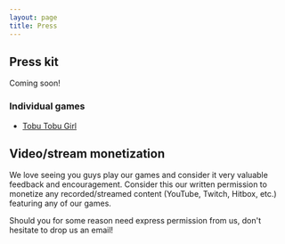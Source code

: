 ```yaml
---
layout: page
title: Press
---
```


## Press kit ##

Coming soon!

### Individual games ###

* [Tobu Tobu Girl](/tobutobugirl/press)

## Video/stream monetization ##

We love seeing you guys play our games and consider it very valuable feedback and encouragement.
Consider this our written permission to monetize any recorded/streamed content (YouTube, Twitch, Hitbox, etc.) featuring any of our games.

Should you for some reason need express permission from us, don't hesitate to drop us an email!
